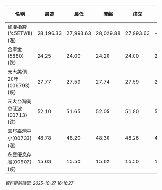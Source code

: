 | 名稱 | 最高 | 最低 | 開盤 | 成交 | 均價 | 成交金額(億) | 昨收 | 漲跌幅 | 漲跌 | 總量 | 昨量 | 振幅 |
| -------- | -------- | -------- | -------- |-------- | -------- | -------- |-------- |-------- |-------- | -------- | -------- |-------- |
|加權指數(%5ETWII) (漲)|28,196.33|27,993.63|28,029.88|27,993.63|-|5,489.85|27,532.26|1.68%|461.37|9,262,875|0|0.74%|
|合庫金(5880) (跌)|24.25|24.00|24.20|24.00|24.05|2.60|24.20|0.83%|0.20|10,828|5,445|1.03%|
|元大美債20年(00679B) (跌)|27.77|27.59|27.74|27.59|27.66|18.35|27.98|1.39%|0.39|66,329|32,914|0.64%|
|元大台灣高息低波(00713) (跌)|52.10|51.65|52.05|51.80|51.75|5.17|51.90|0.19%|0.10|9,989|5,874|0.87%|
|富邦臺灣中小(00733) (漲)|48.78|48.20|48.30|48.26|48.37|0.552|47.51|1.58%|0.75|1,140|827|1.22%|
|永豐優息存股(00907) (跌)|15.63|15.50|15.62|15.50|15.53|0.124|15.57|0.45%|0.07|799|1,194|0.83%|
###### 資料更新時間: 2025-10-27 16:16:27